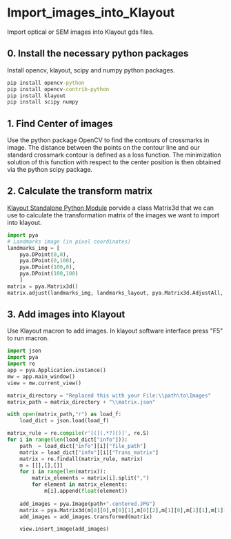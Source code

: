 # Import_images_into_Klayout
Import optical or SEM images into Klayout gds files.

## 0. Install the necessary python packages

Install opencv, klayout, scipy and numpy python packages.

```cmd
pip install opencv-python
pip install opencv-contrib-python
pip install klayout
pip install scipy numpy
```


## 1. Find Center of images
Use the python package OpenCV to find the contours of crossmarks in image. The distance between the points on the contour line and our standard crossmark contour is defined as a loss function. The minimization solution of this function with respect to the center position is then obtained via the python scipy package.


## 2. Calculate the transform matrix

[Klayout Standalone Python Module](https://github.com/klayoutmatthias/klayout/wiki/klayout---Standalone-KLayout-Python-Module) porvide a  class Matrix3d that we can use to calculate the transformation matrix of the images we want to import into klayout.

```python
import pya
# Landmarks image (in pixel coordinates)
landmarks_img = [
	pya.DPoint(0,0),
	pya.DPoint(0,100),
	pya.DPoint(100,0),
	pya.DPoint(100,100)
	]
matrix = pya.Matrix3d()
matrix.adjust(landmarks_img, landmarks_layout, pya.Matrix3d.AdjustAll, -1)
```


## 3. Add images into Klayout
Use Klayout macron to add images. In klayout software interface press "F5" to run macron.

```python
import json
import pya
import re
app = pya.Application.instance()
mw = app.main_window()
view = mw.current_view()

matrix_directory = "Replaced this with your File:\\path\to\Images"
matrix_path = matrix_directory + "\\matrix.json"

with open(matrix_path,"r") as load_f:
    load_dict = json.load(load_f)

matrix_rule = re.compile(r'[(](.*?)[)]', re.S)
for i in range(len(load_dict["info"])):
    path  = load_dict["info"][i]["file_path"]
    matrix = load_dict["info"][i]["Trans_matrix"]
    matrix = re.findall(matrix_rule, matrix)
    m = [[],[],[]]
    for i in range(len(matrix)):
        matrix_elements = matrix[i].split(",")
        for element in matrix_elements:
            m[i].append(float(element))
    
    add_images = pya.Image(path+".centered.JPG")
    matrix = pya.Matrix3d(m[0][0],m[0][1],m[0][2],m[1][0],m[1][1],m[1][2],m[2][0],m[2][1],m[2][2])
    add_images = add_images.transformed(matrix)

    view.insert_image(add_images)
```
